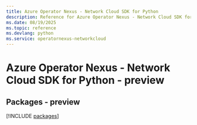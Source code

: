 ```yaml
---
title: Azure Operator Nexus - Network Cloud SDK for Python
description: Reference for Azure Operator Nexus - Network Cloud SDK for Python
ms.date: 08/19/2025
ms.topic: reference
ms.devlang: python
ms.service: operatornexus-networkcloud
---
```

# Azure Operator Nexus - Network Cloud SDK for Python - preview
## Packages - preview
[!INCLUDE [packages](operator-nexus---network-cloud-index.md)]